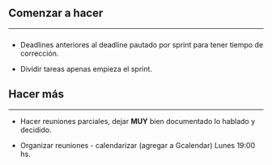 ## Comenzar a hacer
---
### 
- Deadlines anteriores al deadline pautado por sprint para tener tiempo de corrección.

- Dividir tareas apenas empieza el sprint.

## Hacer más
---
- Hacer reuniones parciales, dejar **MUY** bien documentado lo hablado y decidido.

- Organizar reuniones - calendarizar (agregar a Gcalendar) Lunes 19:00 hs.